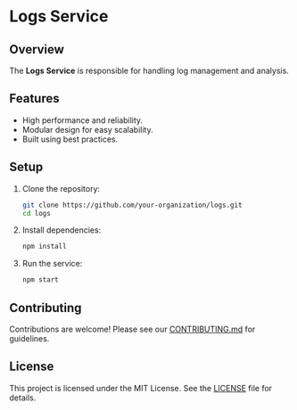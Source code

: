 
# Logs Service

## Overview

The **Logs Service** is responsible for handling log management and analysis.

## Features

- High performance and reliability.
- Modular design for easy scalability.
- Built using best practices.

## Setup

1. Clone the repository:
   ```sh
   git clone https://github.com/your-organization/logs.git
   cd logs
   ```

2. Install dependencies:
   ```sh
   npm install
   ```

3. Run the service:
   ```sh
   npm start
   ```

## Contributing

Contributions are welcome! Please see our [CONTRIBUTING.md](CONTRIBUTING.md) for guidelines.

## License

This project is licensed under the MIT License. See the [LICENSE](LICENSE) file for details.
